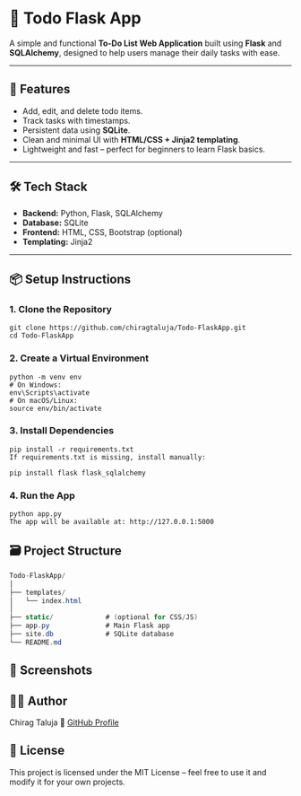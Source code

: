 # 📝 Todo Flask App

A simple and functional **To-Do List Web Application** built using **Flask** and **SQLAlchemy**, designed to help users manage their daily tasks with ease.

---

## 🚀 Features

- Add, edit, and delete todo items.
- Track tasks with timestamps.
- Persistent data using **SQLite**.
- Clean and minimal UI with **HTML/CSS + Jinja2 templating**.
- Lightweight and fast – perfect for beginners to learn Flask basics.

---

## 🛠️ Tech Stack

- **Backend:** Python, Flask, SQLAlchemy  
- **Database:** SQLite  
- **Frontend:** HTML, CSS, Bootstrap (optional)  
- **Templating:** Jinja2  

---

## 📦 Setup Instructions

### 1. Clone the Repository
```
git clone https://github.com/chiragtaluja/Todo-FlaskApp.git
cd Todo-FlaskApp
```
### 2. Create a Virtual Environment
```
python -m venv env
# On Windows:
env\Scripts\activate
# On macOS/Linux:
source env/bin/activate
```
### 3. Install Dependencies
```
pip install -r requirements.txt
If requirements.txt is missing, install manually:

pip install flask flask_sqlalchemy
```
### 4. Run the App
```
python app.py
The app will be available at: http://127.0.0.1:5000
```

## 🗃️ Project Structure
``` csharp
Todo-FlaskApp/
│
├── templates/
│   └── index.html
│
├── static/             # (optional for CSS/JS)
├── app.py              # Main Flask app
├── site.db             # SQLite database
└── README.md
``` 
## 📸 Screenshots

## 🙋‍♂️ Author
Chirag Taluja
🔗 [GitHub Profile](https://github.com/chiragtaluja)

## 📄 License
This project is licensed under the MIT License – feel free to use it and modify it for your own projects.